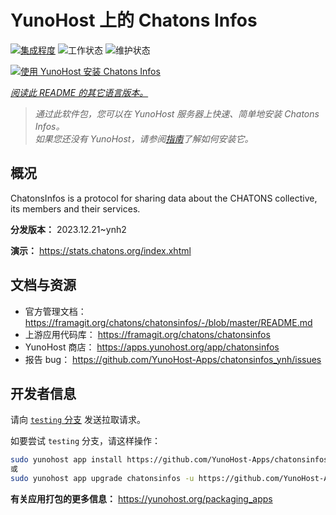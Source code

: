 <!--
注意：此 README 由 <https://github.com/YunoHost/apps/tree/master/tools/readme_generator> 自动生成
请勿手动编辑。
-->

# YunoHost 上的 Chatons Infos

[![集成程度](https://apps.yunohost.org/badge/integration/chatonsinfos)](https://ci-apps.yunohost.org/ci/apps/chatonsinfos/)
![工作状态](https://apps.yunohost.org/badge/state/chatonsinfos)
![维护状态](https://apps.yunohost.org/badge/maintained/chatonsinfos)

[![使用 YunoHost 安装 Chatons Infos](https://install-app.yunohost.org/install-with-yunohost.svg)](https://install-app.yunohost.org/?app=chatonsinfos)

*[阅读此 README 的其它语言版本。](./ALL_README.md)*

> *通过此软件包，您可以在 YunoHost 服务器上快速、简单地安装 Chatons Infos。*  
> *如果您还没有 YunoHost，请参阅[指南](https://yunohost.org/install)了解如何安装它。*

## 概况

ChatonsInfos is a protocol for sharing data about the CHATONS collective, its members and their services.


**分发版本：** 2023.12.21~ynh2

**演示：** <https://stats.chatons.org/index.xhtml>
## 文档与资源

- 官方管理文档： <https://framagit.org/chatons/chatonsinfos/-/blob/master/README.md>
- 上游应用代码库： <https://framagit.org/chatons/chatonsinfos>
- YunoHost 商店： <https://apps.yunohost.org/app/chatonsinfos>
- 报告 bug： <https://github.com/YunoHost-Apps/chatonsinfos_ynh/issues>

## 开发者信息

请向 [`testing` 分支](https://github.com/YunoHost-Apps/chatonsinfos_ynh/tree/testing) 发送拉取请求。

如要尝试 `testing` 分支，请这样操作：

```bash
sudo yunohost app install https://github.com/YunoHost-Apps/chatonsinfos_ynh/tree/testing --debug
或
sudo yunohost app upgrade chatonsinfos -u https://github.com/YunoHost-Apps/chatonsinfos_ynh/tree/testing --debug
```

**有关应用打包的更多信息：** <https://yunohost.org/packaging_apps>
